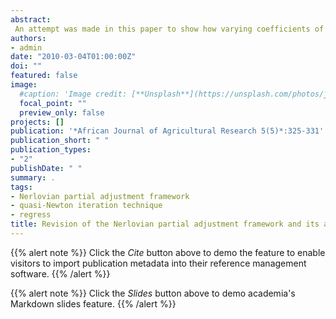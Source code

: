 ```yaml
---
abstract:
 An attempt was made in this paper to show how varying coefficients of adjustment might be incorporated into the Nerlovian partial adjustment framework and the resulting model applied to sorghum production in Nigeria. The nonlinear forms of the model were estimated with quasi-Newton iteration technique while the linear forms were estimated with regress. The estimated coefficients conform to theoretical expectations and were appropriately signed but with few exceptions. In addition, varying elasticity of supply was also obtained. The distribution of the adjustment coefficient and the elasticity were significantly different from zero.
authors:
- admin
date: "2010-03-04T01:00:00Z"
doi: ""
featured: false
image:
  #caption: 'Image credit: [**Unsplash**](https://unsplash.com/photos/jdD8gXaTZsc)'
  focal_point: ""
  preview_only: false
projects: []
publication: '*African Journal of Agricultural Research 5(5)*:325-331'
publication_short: " "
publication_types:
- "2"
publishDate: " "
summary: .
tags:
- Nerlovian partial adjustment framework
- quasi-Newton iteration technique
- regress
title: Revision of the Nerlovian partial adjustment framework and its application to sorghum production in Nigeria
---
```

{{% alert note %}}
Click the *Cite* button above to demo the feature to enable visitors to import publication metadata into their reference management software.
{{% /alert %}}

{{% alert note %}}
Click the *Slides* button above to demo academia's Markdown slides feature.
{{% /alert %}}
